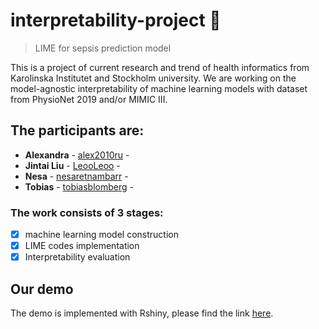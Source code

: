 # interpretability-project :rocket:
> LIME for sepsis prediction model

This is a project of current research and trend of health informatics from Karolinska Institutet and Stockholm university. We are working on the model-agnostic interpretability of machine learning models with dataset from PhysioNet 2019 and/or MIMIC III.

## The participants are:
* **Alexandra** - [alex2010ru](https://github.com/alex2010ru) - 
* **Jintai Liu** - [LeooLeoo](https://github.com/LeooLeoo) - 
* **Nesa** - [nesaretnambarr](https://github.com/nesaretnambarr) - 
* **Tobias** - [tobiasblomberg](https://github.com/tobiasblomberg) - 


### The work consists of 3 stages:
- [x] machine learning model construction
- [x] LIME codes implementation
- [x] Interpretability evaluation

## Our demo
The demo is implemented with Rshiny, please find the link [here](https://leeo4fun.shinyapps.io/LIME-intrepretability/).